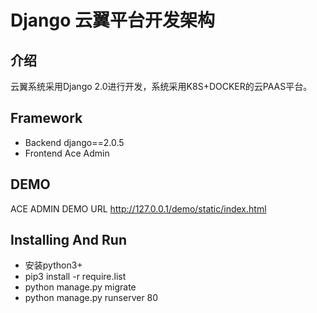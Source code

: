 # Django 云翼平台开发架构

##  介绍

云翼系统采用Django 2.0进行开发，系统采用K8S+DOCKER的云PAAS平台。

## Framework

 * Backend django==2.0.5
 * Frontend Ace Admin

## DEMO

ACE ADMIN DEMO URL http://127.0.0.1/demo/static/index.html

## Installing And Run

* 安装python3+
* pip3 install -r require.list
* python manage.py migrate
* python manage.py runserver 80